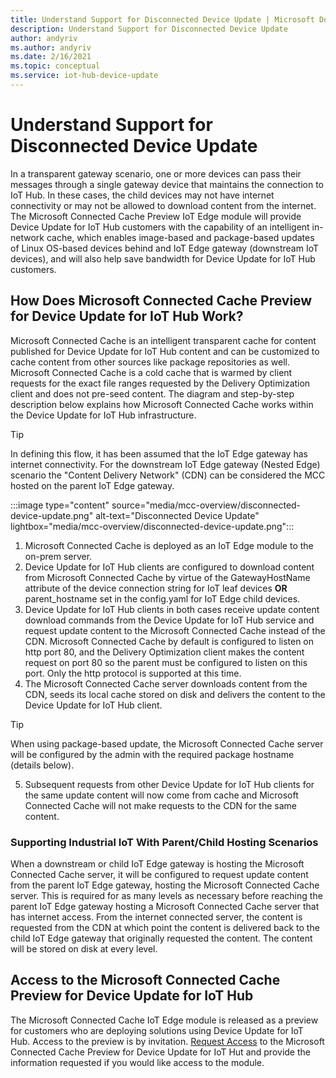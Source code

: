 ```yaml
---
title: Understand Support for Disconnected Device Update | Microsoft Docs
description: Understand Support for Disconnected Device Update
author: andyriv
ms.author: andyriv
ms.date: 2/16/2021
ms.topic: conceptual
ms.service: iot-hub-device-update
---
```


# Understand Support for Disconnected Device Update

In a transparent gateway scenario, one or more devices can pass their messages through a single gateway device that maintains the connection to IoT Hub. In these cases, the child devices may not have internet connectivity or may not be allowed to download content from the internet. The Microsoft Connected Cache Preview IoT Edge module will provide Device Update for IoT Hub customers with the capability of an intelligent in-network cache, which enables image-based and package-based updates of Linux OS-based devices behind and IoT Edge gateway (downstream IoT devices), and will also help save bandwidth for Device Update for IoT Hub customers.

## How Does Microsoft Connected Cache Preview for Device Update for IoT Hub Work?

Microsoft Connected Cache is an intelligent transparent cache for content published for Device Update for IoT Hub content and can be customized to cache content from other sources like package repositories as well. Microsoft Connected Cache is a cold cache that is warmed by client requests for the exact file ranges requested by the Delivery Optimization client and does not pre-seed content. The diagram and step-by-step description below explains how Microsoft Connected Cache works within the Device Update for IoT Hub infrastructure.

>[!TIP]
>In defining this flow, it has been assumed that the IoT Edge gateway has internet connectivity. For the downstream IoT Edge gateway (Nested Edge) scenario the "Content Delivery Network" (CDN) can be considered the MCC hosted on the parent IoT Edge gateway.

  :::image type="content" source="media/mcc-overview/disconnected-device-update.png" alt-text="Disconnected Device Update" lightbox="media/mcc-overview/disconnected-device-update.png":::

1. Microsoft Connected Cache is deployed as an IoT Edge module to the on-prem server.
2. Device Update for IoT Hub clients are configured to download content from Microsoft Connected Cache by virtue of 
the GatewayHostName attribute of the device connection string for IoT leaf devices **OR** parent_hostname set in the config.yaml for IoT Edge child devices.
3. Device Update for IoT Hub clients in both cases receive update content download commands from the Device Update for IoT Hub service and request update content to the Microsoft Connected Cache instead of the CDN. Microsoft Connected Cache by default is configured to listen on http port 80, and the Delivery Optimization client makes the content request on port 80 so the parent must be configured to listen on this port.  Only the http protocol is supported at this time.
4. The Microsoft Connected Cache server downloads content from the CDN, seeds its local cache stored on disk and delivers the content to the Device Update for IoT Hub client.
   
>[!TIP]
When using package-based update, the Microsoft Connected Cache server will be configured by the admin with the required package hostname (details below).

5. Subsequent requests from other Device Update for IoT Hub clients for the same update content will now come from cache and Microsoft Connected Cache will not make requests to the CDN for the same content.

### Supporting Industrial IoT With Parent/Child Hosting Scenarios

When a downstream or child IoT Edge gateway is hosting the Microsoft Connected Cache server, it will be configured to request update content from the parent IoT Edge gateway, hosting the Microsoft Connected Cache server. This is required for as many levels as necessary before reaching the parent IoT Edge gateway hosting a Microsoft Connected Cache server that has internet access. From the internet connected server, the content is requested from the CDN at which point the content is delivered back to the child IoT Edge gateway that originally requested the content. The content will be stored on disk at every level.

## Access to the Microsoft Connected Cache Preview for Device Update for IoT Hub

The Microsoft Connected Cache IoT Edge module is released as a preview for customers who are deploying solutions using Device Update for IoT Hub. Access to the preview is by invitation. [Request Access](https://aka.ms/MCCForDeviceUpdateForIoT) to the Microsoft Connected Cache Preview for Device Update for IoT Hut and provide the information requested if you would like access to the module.
